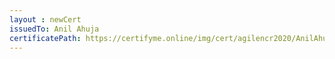 ```yaml
--- 
layout : newCert 
issuedTo: Anil Ahuja 
certificatePath: https://certifyme.online/img/cert/agilencr2020/AnilAhuja_6c07f.png
--- 
```

